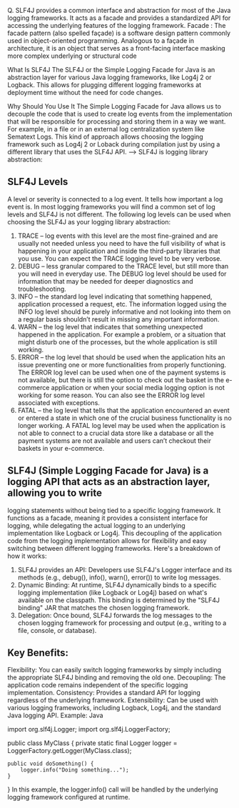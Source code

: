 

Q. SLF4J provides a common interface and abstraction for most of the Java logging frameworks. It acts as a facade
and provides a standardized API for accessing the underlying features of the logging framework.
Facade : The facade pattern (also spelled façade) is a software design pattern commonly used in object-oriented 
programming. Analogous to a façade in architecture, it is an object that serves as a front-facing interface masking 
more complex underlying or structural code

What Is SLF4J
The SLF4J or the Simple Logging Facade for Java is an abstraction layer for various Java logging frameworks, like 
Log4j 2 or Logback. This allows for plugging different logging frameworks at deployment time without the need for 
code changes.

Why Should You Use It
The Simple Logging Facade for Java allows us to decouple the code that is used to create log events from the 
implementation that will be responsible for processing and storing them in a way we want. For example, in a 
file or in an external log centralization system like Sematext Logs. This kind of approach allows choosing the 
logging framework such as Log4j 2 or Loback during compilation just by using a different library that uses the 
SLF4J API.
—> SLF4J is logging library abstraction:

## SLF4J Levels

A level or severity is connected to a log event. It tells how important a log event is. In most logging frameworks
you will find a common set of log levels and SLF4J is not different. The following log levels can be used when 
choosing the SLF4J as your logging library abstraction:

1. TRACE – log events with this level are the most fine-grained and are usually not needed unless you need to have the 
full visibility of what is happening in your application and inside the third-party libraries that you use. You can 
expect the TRACE logging level to be very verbose.
2. DEBUG – less granular compared to the TRACE level, but still more than you will need in everyday use. The DEBUG 
log level should be used for information that may be needed for deeper diagnostics and troubleshooting.
3. INFO – the standard log level indicating that something happened, application processed a request, etc. The information
logged using the INFO log level should be purely informative and not looking into them on a regular basis shouldn’t 
result in missing any important information.
4. WARN – the log level that indicates that something unexpected happened in the application. For example a problem, 
or a situation that might disturb one of the processes, but the whole application is still working.
5. ERROR – the log level that should be used when the application hits an issue preventing one or more functionalities 
from properly functioning. The ERROR log level can be used when one of the payment systems is not available, but there
is still the option to check out the basket in the e-commerce application or when your social media logging option is
not working for some reason. You can also see the ERROR log level associated with exceptions.
6. FATAL – the log level that tells that the application encountered an event or entered a state in which one of 
the crucial business functionality is no longer working. A FATAL log level may be used when the application is not 
able to connect to a crucial data store like a database or all the payment systems are not available and users can’t 
checkout their baskets in your e-commerce.


## SLF4J (Simple Logging Facade for Java) is a logging API that acts as an abstraction layer, allowing you to write 
logging statements without being tied to a specific logging framework. It functions as a facade, meaning it provides 
a consistent interface for logging, while delegating the actual logging to an underlying implementation like Logback 
or Log4j. This decoupling of the application code from the logging implementation allows for flexibility and easy 
switching between different logging frameworks.
Here's a breakdown of how it works:
1. SLF4J provides an API:
   Developers use SLF4J's Logger interface and its methods (e.g., debug(), info(), warn(), error()) to write log messages.
2. Dynamic Binding:
   At runtime, SLF4J dynamically binds to a specific logging implementation (like Logback or Log4j) based on what's
   available on the classpath. This binding is determined by the "SLF4J binding" JAR that matches the chosen logging 
   framework.
3. Delegation:
   Once bound, SLF4J forwards the log messages to the chosen logging framework for processing and output (e.g., 
   writing to a file, console, or database).
   
## Key Benefits:
   Flexibility:
   You can easily switch logging frameworks by simply including the appropriate SLF4J binding and removing the old one.
   Decoupling:
   The application code remains independent of the specific logging implementation.
   Consistency:
   Provides a standard API for logging regardless of the underlying framework.
   Extensibility:
   Can be used with various logging frameworks, including Logback, Log4j, and the standard Java logging API.
   Example:
   Java

import org.slf4j.Logger;
import org.slf4j.LoggerFactory;

public class MyClass {
private static final Logger logger = LoggerFactory.getLogger(MyClass.class);

    public void doSomething() {
        logger.info("Doing something...");
    }
}
In this example, the logger.info() call will be handled by the underlying logging framework configured at runtime. 



